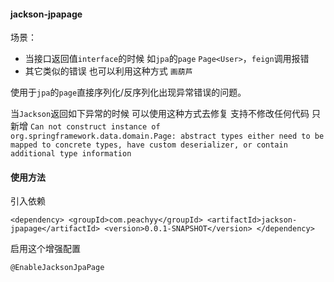 

#### jackson-jpapage

场景：
* 当接口返回值`interface`的时候 如`jpa`的`page` `Page<User>`，`feign`调用报错
* 其它类似的错误 也可以利用这种方式 `画葫芦`


使用于`jpa`的`page`直接序列化/反序列化出现异常错误的问题。

当`Jackson`返回如下异常的时候 可以使用这种方式去修复 支持不修改任何代码 只新增
`
 Can not construct instance of org.springframework.data.domain.Page: abstract types either need to be mapped to concrete types, have custom deserializer, or contain additional type information
`

#### 使用方法

  引入依赖

`
    <dependency>
      <groupId>com.peachyy</groupId>
      <artifactId>jackson-jpapage</artifactId>
      <version>0.0.1-SNAPSHOT</version>
    </dependency>
`

 启用这个增强配置
 
 `@EnableJacksonJpaPage`
 

 